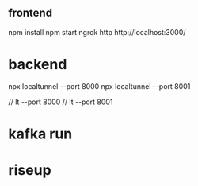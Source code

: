 ## frontend
npm install 
npm start
ngrok http http://localhost:3000/

# backend
npx localtunnel --port 8000
npx localtunnel --port 8001

// lt --port 8000
// lt --port 8001


# kafka run
# riseup
